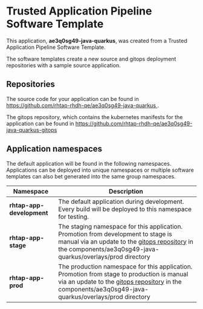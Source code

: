 # Trusted Application Pipeline Software Template

This application, **ae3q0sg49-java-quarkus**, was created from a Trusted Application Pipeline Software Template.

The software templates create a new source and gitops deployment repositories with a sample source application. 

## Repositories

The source code for your application can be found in [https://github.com/rhtap-rhdh-qe/ae3q0sg49-java-quarkus ](https://github.com/rhtap-rhdh-qe/ae3q0sg49-java-quarkus ).
 
The gitops repository, which contains the kubernetes manifests for the application can be found in 
[https://github.com/rhtap-rhdh-qe/ae3q0sg49-java-quarkus-gitops ](https://github.com/rhtap-rhdh-qe/ae3q0sg49-java-quarkus-gitops ) 

## Application namespaces 

The default application will be found in the following namespaces. Applications can be deployed into unique namespaces or multiple software templates can also bet generated into the same group namespaces.  

|  Namespace   |  Description   |  
| -------- | -------- |   
| **rhtap-app-development** | The default application during development. Every build will be deployed to this namespace for testing. | 
| **rhtap-app-stage** | The staging namespace for this application. Promotion from development to stage is manual via an update to the [gitops repository](https://github.com/rhtap-rhdh-qe/ae3q0sg49-java-quarkus-gitops ) in the components/ae3q0sg49-java-quarkus/overlays/prod directory |  
| **rhtap-app-prod** | The production namespace for this application. Promotion from stage to production is manual via an update to the [gitops repository](https://github.com/rhtap-rhdh-qe/ae3q0sg49-java-quarkus-gitops ) in the components/ae3q0sg49-java-quarkus/overlays/prod directory | 